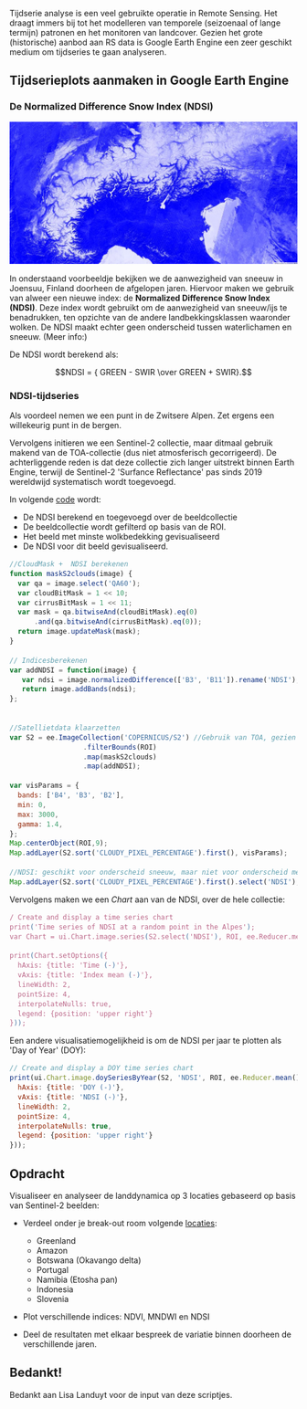 

Tijdserie analyse is een veel gebruikte operatie in Remote Sensing. Het draagt immers bij tot het modelleren van temporele (seizoenaal of lange termijn) patronen en het monitoren van landcover. Gezien het grote (historische) aanbod aan RS data is Google Earth Engine een zeer geschikt medium om tijdseries te gaan analyseren.

## Tijdserieplots aanmaken in Google Earth Engine

### De Normalized Difference Snow Index (NDSI)

<p align="center">
<img src="images/NDSI_example.JPG">  <br>
</p> 

In onderstaand voorbeeldje bekijken we de aanwezigheid van sneeuw in Joensuu, Finland doorheen de afgelopen jaren. Hiervoor maken we gebruik van alweer een nieuwe index: de **Normalized Difference Snow Index (NDSI)**. Deze index wordt gebruikt om de aanwezigheid van sneeuw/ijs te benadrukken, ten opzichte van de andere landbekkingsklassen waaronder wolken. De NDSI maakt echter geen onderscheid tussen waterlichamen en sneeuw. (Meer info:)

De NDSI wordt berekend als: 

$$NDSI = { GREEN - SWIR \over GREEN + SWIR}.$$

### NDSI-tijdseries
Als voordeel nemen we een punt in de Zwitsere Alpen. Zet ergens een willekeurig punt in de bergen.

Vervolgens initieren we een Sentinel-2 collectie, maar ditmaal gebruik makend van de TOA-collectie (dus niet atmosferisch gecorrigeerd). De achterliggende reden is dat deze collectie zich langer uitstrekt binnen Earth Engine, terwijl de Sentinel-2 'Surfance Reflectance' pas sinds 2019 wereldwijd systematisch wordt toegevoegd.

In volgende [code](https://code.earthengine.google.com/735391c2fec3a4cb3d847d0714bdb34c) wordt:  

- De NDSI berekend en toegevoegd over de beeldcollectie
- De beeldcollectie wordt gefilterd op basis van de ROI.
- Het beeld met minste wolkbedekking gevisualiseerd
- De NDSI voor dit beeld gevisualiseerd.


```javascript
//CloudMask +  NDSI berekenen
function maskS2clouds(image) {
  var qa = image.select('QA60');
  var cloudBitMask = 1 << 10;
  var cirrusBitMask = 1 << 11;
  var mask = qa.bitwiseAnd(cloudBitMask).eq(0)
      .and(qa.bitwiseAnd(cirrusBitMask).eq(0));
  return image.updateMask(mask);
}

// Indicesberekenen
var addNDSI = function(image) {
   var ndsi = image.normalizedDifference(['B3', 'B11']).rename('NDSI');
   return image.addBands(ndsi);
};


//Satellietdata klaarzetten
var S2 = ee.ImageCollection('COPERNICUS/S2') //Gebruik van TOA, gezien groter temporele bereik
                  .filterBounds(ROI)
                  .map(maskS2clouds)
                  .map(addNDSI);

var visParams = {
  bands: ['B4', 'B3', 'B2'],
  min: 0,
  max: 3000,
  gamma: 1.4,
};
Map.centerObject(ROI,9);
Map.addLayer(S2.sort('CLOUDY_PIXEL_PERCENTAGE').first(), visParams);

//NDSI: geschikt voor onderscheid sneeuw, maar niet voor onderscheid met water
Map.addLayer(S2.sort('CLOUDY_PIXEL_PERCENTAGE').first().select('NDSI'),NDSI_params,'NDSI')

```

Vervolgens maken we een *Chart* aan van de NDSI, over de hele collectie:

```javascript
/ Create and display a time series chart
print('Time series of NDSI at a random point in the Alpes');
var Chart = ui.Chart.image.series(S2.select('NDSI'), ROI, ee.Reducer.mean(), 100);

print(Chart.setOptions({
  hAxis: {title: 'Time (-)'},
  vAxis: {title: 'Index mean (-)'},
  lineWidth: 2,
  pointSize: 4,
  interpolateNulls: true,
  legend: {position: 'upper right'}
}));
```

Een andere visualisatiemogelijkheid is om de NDSI per jaar te plotten als 'Day of Year' (DOY):

```javascript
// Create and display a DOY time series chart
print(ui.Chart.image.doySeriesByYear(S2, 'NDSI', ROI, ee.Reducer.mean(), 10).setOptions({
  hAxis: {title: 'DOY (-)'},
  vAxis: {title: 'NDSI (-)'},
  lineWidth: 2,
  pointSize: 4,
  interpolateNulls: true,
  legend: {position: 'upper right'}
}));

```

## Opdracht

Visualiseer en analyseer de landdynamica op 3 locaties gebaseerd op basis van Sentinel-2 beelden:  

 * Verdeel onder je break-out room volgende [locaties](https://code.earthengine.google.com/ceeefb643efa7c93503d5b8ba1d8da0e):  

    - Greenland  
    - Amazon  
    - Botswana (Okavango delta) 
    - Portugal  
    - Namibia (Etosha pan)  
    - Indonesia  
    - Slovenia

 * Plot verschillende indices: NDVI, MNDWI en NDSI  
 * Deel de resultaten met elkaar bespreek de variatie binnen doorheen de verschillende jaren. 

## Bedankt!
Bedankt aan Lisa Landuyt voor de input van deze scriptjes.